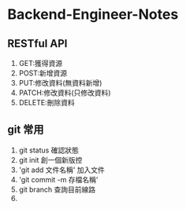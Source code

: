 # Backend-Engineer-Notes
## RESTful API
1. GET:獲得資源
2. POST:新增資源
3. PUT:修改資料(無資料新增)
4. PATCH:修改資料(只修改資料)
5. DELETE:刪除資料
## git 常用
1. git status 確認狀態
2. git init 創一個新版控
3. 'git add 文件名稱' 加入文件
4. 'git commit -m 存檔名稱'
5. git branch 查詢目前線路
6. 
